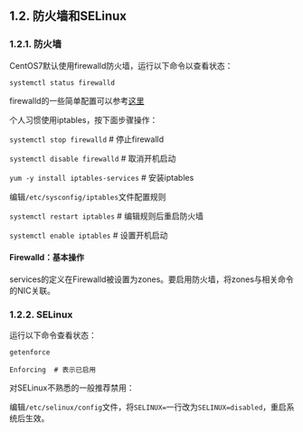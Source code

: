 ## 1.2. 防火墙和SELinux

### 1.2.1. 防火墙

CentOS7默认使用firewalld防火墙，运行以下命令以查看状态：

`systemctl status firewalld`

firewalld的一些简单配置可以参考[这里](#firewalld：基本操作)

个人习惯使用iptables，按下面步骤操作：

`systemctl stop firewalld` # 停止firewalld

`systemctl disable firewalld` # 取消开机启动

`yum -y install iptables-services` # 安装iptables

编辑`/etc/sysconfig/iptables`文件配置规则

`systemctl restart iptables` # 编辑规则后重启防火墙

`systemctl enable iptables` # 设置开机启动

#### Firewalld：基本操作

services的定义在Firewalld被设置为zones。要启用防火墙，将zones与相关命令的NIC关联。



### 1.2.2. SELinux

运行以下命令查看状态：

`getenforce`

```
Enforcing  # 表示已启用
```

对SELinux不熟悉的一般推荐禁用：

编辑`/etc/selinux/config`文件，将`SELINUX=`一行改为`SELINUX=disabled`，重启系统后生效。

